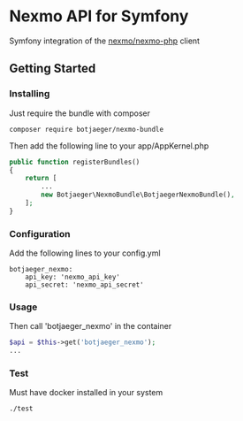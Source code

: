 # Nexmo API for Symfony

Symfony integration of the [nexmo/nexmo-php](https://github.com/Nexmo/nexmo-php) client

## Getting Started

### Installing

Just require the bundle with composer

```
composer require botjaeger/nexmo-bundle
```

Then add the following line to your app/AppKernel.php
```php
public function registerBundles()
{
    return [
        ...
        new Botjaeger\NexmoBundle\BotjaegerNexmoBundle(),
    ];
}
```

### Configuration

Add the following lines to your config.yml
```
botjaeger_nexmo:
    api_key: 'nexmo_api_key'
    api_secret: 'nexmo_api_secret'
```

### Usage

Then call 'botjaeger_nexmo' in the container
```php
$api = $this->get('botjaeger_nexmo');
...
```

### Test

Must have docker installed in your system
```
./test
```
